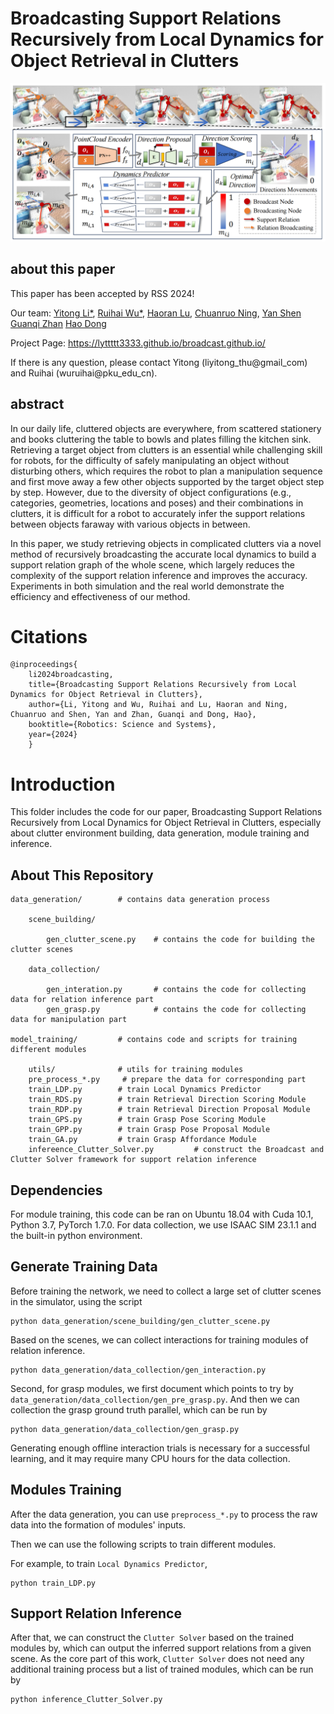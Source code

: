# Broadcasting Support Relations Recursively from Local Dynamics for Object Retrieval in Clutters 

![Overview](/images/teaser.png)

## about this paper
This paper has been accepted by RSS 2024!

Our team: 
[Yitong Li*](https://lyttttt3333.github.io/YitongLi.github.io/),
[Ruihai Wu*](https://warshallrho.github.io/),
[Haoran Lu](https://openreview.net/profile?id=~Haoran_Lu2),
[Chuanruo Ning](https://tritiumr.github.io/),
[Yan Shen](https://sxy7147.github.io/)
[Guanqi Zhan](https://www.robots.ox.ac.uk/~guanqi/)
[Hao Dong](https://zsdonghao.github.io/)

Project Page: https://lyttttt3333.github.io/broadcast.github.io/

If there is any question, please contact Yitong (liyitong_thu@gmail_com) and Ruihai (wuruihai@pku_edu_cn).

## abstract

In our daily life, cluttered objects are everywhere, from scattered stationery and books cluttering the table to bowls and plates filling the kitchen sink. Retrieving a target object from clutters is an essential while challenging skill for robots, for the difficulty of safely manipulating an object without disturbing others, which requires the robot to plan a manipulation sequence and first move away a few other objects supported by the target object step by step. However, due to the diversity of object configurations (e.g., categories, geometries, locations and poses) and their combinations in clutters, it is difficult for a robot to accurately infer the support relations between objects faraway with various objects in between. 

In this paper, we study retrieving objects in complicated clutters via a novel method of recursively broadcasting the accurate local dynamics to build a support relation graph of the whole scene, which largely reduces the complexity of the support relation inference and improves the accuracy. Experiments in both simulation and the real world demonstrate the efficiency and effectiveness of our method.

# Citations
    
    @inproceedings{
        li2024broadcasting,
        title={Broadcasting Support Relations Recursively from Local Dynamics for Object Retrieval in Clutters},
        author={Li, Yitong and Wu, Ruihai and Lu, Haoran and Ning, Chuanruo and Shen, Yan and Zhan, Guanqi and Dong, Hao},
        booktitle={Robotics: Science and Systems},
        year={2024}
        }

# Introduction

This folder includes the code for our paper, Broadcasting Support Relations Recursively from Local Dynamics for Object Retrieval in Clutters, especially about clutter environment building, data generation, module training and inference.

## About This Repository
    data_generation/        # contains data generation process

        scene_building/     

            gen_clutter_scene.py    # contains the code for building the clutter scenes

        data_collection/     
        
            gen_interation.py       # contains the code for collecting data for relation inference part
            gen_grasp.py            # contains the code for collecting data for manipulation part

    model_training/         # contains code and scripts for training different modules

        utils/              # utils for training modules
        pre_process_*.py     # prepare the data for corresponding part
        train_LDP.py        # train Local Dynamics Predictor
        train_RDS.py        # train Retrieval Direction Scoring Module
        train_RDP.py        # train Retrieval Direction Proposal Module
        train_GPS.py        # train Grasp Pose Scoring Module
        train_GPP.py        # train Grasp Pose Proposal Module
        train_GA.py         # train Grasp Affordance Module
        infereence_Clutter_Solver.py         # construct the Broadcast and Clutter Solver framework for support relation inference 


## Dependencies

For module training, this code can be ran on Ubuntu 18.04 with Cuda 10.1, Python 3.7, PyTorch 1.7.0. 
For data collection, we use ISAAC SIM 23.1.1 and the built-in python environment.

## Generate Training Data

Before training the network, we need to collect a large set of clutter scenes in the simulator, using the script 

    python data_generation/scene_building/gen_clutter_scene.py

Based on the scenes, we can collect interactions for training modules of relation inference. 

    python data_generation/data_collection/gen_interaction.py

Second, for grasp modules, we first document which points to try by `data_generation/data_collection/gen_pre_grasp.py`. And then we can collection the grasp ground truth parallel, which can be run by

    python data_generation/data_collection/gen_grasp.py

Generating enough offline interaction trials is necessary for a successful learning, and it may require many CPU hours for the data collection.  

## Modules Training

After the data generation, you can use `preprocess_*.py` to process the raw data into the formation of modules' inputs.

Then we can use the following scripts to train different modules. 

For example, to train `Local Dynamics Predictor`,

    python train_LDP.py

## Support Relation Inference

After that, we can construct the `Clutter Solver` based on the trained modules by, which can output the inferred support relations from a given scene. As the core part of this work, `Clutter Solver` does not need any additional training process but a list of trained modules, which can be run by

    python inference_Clutter_Solver.py




